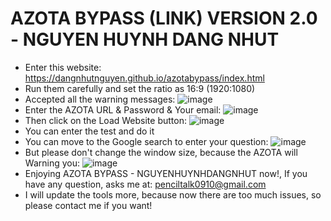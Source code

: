 # AZOTA BYPASS (LINK) VERSION  2.0 - NGUYEN HUYNH DANG NHUT
- Enter this website: https://dangnhutnguyen.github.io/azotabypass/index.html
- Run them carefully and set the ratio as 16:9 (1920:1080)
- Accepted all the warning messages:
  ![image](https://github.com/user-attachments/assets/629a245b-e868-43f8-b153-4a56dc867228)
- Enter the AZOTA URL & Password & Your email:
  ![image](https://github.com/user-attachments/assets/4f00790f-18ec-4aba-ad09-c65d0ba92d47)
- Then click on the Load Website button:
  ![image](https://github.com/user-attachments/assets/3094762b-b0be-4e6a-8427-23cd946646c4)
- You can enter the  test and do it
- You can move to the Google search to enter your question:
  ![image](https://github.com/user-attachments/assets/04fca71e-593f-4c8f-9c7d-28b1162e518e)
- But please don't change the window size, because the AZOTA will Warning you:
  ![image](https://github.com/user-attachments/assets/a93532df-9001-417d-8e58-25b737abd035)
- Enjoying AZOTA BYPASS - NGUYENHUYNHDANGNHUT now!, If you have any question, asks me at: penciltalk0910@gmail.com
- I will update the tools more, because now there are too much issues, so please contact me if you want!

